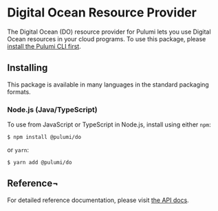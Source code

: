 # Digital Ocean Resource Provider

The Digital Ocean (DO) resource provider for Pulumi lets you use Digital Ocean resources in your cloud programs.  To use
this package, please [install the Pulumi CLI first](https://pulumi.io/).

## Installing

This package is available in many languages in the standard packaging formats.

### Node.js (Java/TypeScript)

To use from JavaScript or TypeScript in Node.js, install using either `npm`:

    $ npm install @pulumi/do

or `yarn`:

    $ yarn add @pulumi/do

## Reference¬

For detailed reference documentation, please visit [the API docs](
https://pulumi.io/reference/pkg/nodejs/@pulumi/do/index.html).
